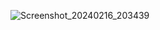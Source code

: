 ![Screenshot_20240216_203439](https://github.com/naveenKumar5935/TaskManagerApp/assets/78121102/f23d40fe-edf8-4cbe-accc-3b2d38d017ec)
